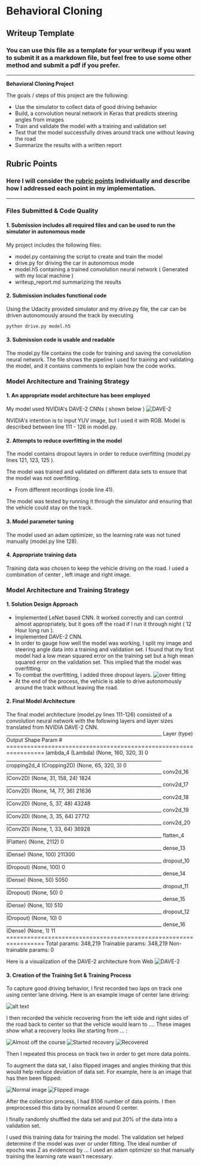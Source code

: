 # **Behavioral Cloning** 

## Writeup Template

### You can use this file as a template for your writeup if you want to submit it as a markdown file, but feel free to use some other method and submit a pdf if you prefer.

---

**Behavioral Cloning Project**

The goals / steps of this project are the following:
* Use the simulator to collect data of good driving behavior
* Build, a convolution neural network in Keras that predicts steering angles from images
* Train and validate the model with a training and validation set
* Test that the model successfully drives around track one without leaving the road
* Summarize the results with a written report


[//]: # (Image References)

[image1]: ./examples/placeholder.png "Model Visualization"
[image2]: ./center_2018_12_08_16_16_09_662.jpg "Grayscaling"
[image3]: ./right_2018_12_08_16_16_09_942.jpg "Recovery Image"
[image4]: ./right_2018_12_08_16_16_10_496.jpg "Recovery Image"
[image5]: ./right_2018_12_08_16_16_10_844.jpg "Recovery Image"
[image6]: ./center_2016_12_01_13_31_12_937.jpg "Normal Image"
[image7]: ./center_2016_12_01_13_31_12_937_flipped.jpg "Flipped Image"
[image8]: ./cnn-architecture-624x890.png "DAVE-2 Image"
[image9]: ./mse_graph.png "Without dropout"


## Rubric Points
### Here I will consider the [rubric points](https://review.udacity.com/#!/rubrics/432/view) individually and describe how I addressed each point in my implementation.  

---
### Files Submitted & Code Quality

#### 1. Submission includes all required files and can be used to run the simulator in autonomous mode

My project includes the following files:
* model.py containing the script to create and train the model
* drive.py for driving the car in autonomous mode
* model.h5 containing a trained convolution neural network ( Generated with my local machine )
* writeup_report.md summarizing the results

#### 2. Submission includes functional code
Using the Udacity provided simulator and my drive.py file, the car can be driven autonomously around the track by executing 
```sh
python drive.py model.h5
```

#### 3. Submission code is usable and readable

The model.py file contains the code for training and saving the convolution neural network. The file shows the pipeline I used for training and validating the model, and it contains comments to explain how the code works.

### Model Architecture and Training Strategy

#### 1. An appropriate model architecture has been employed

My model used NVIDIA's DAVE-2 CNNs ( shown below )
![DAVE-2][image8]

NVIDIA's intention is to input YUV image, but I used it with RGB.
Model is described between line 111 - 126 in model.py.

#### 2. Attempts to reduce overfitting in the model

The model contains dropout layers in order to reduce overfitting (model.py lines 121, 123, 125 ).

The model was trained and validated on different data sets to ensure that the model was not overfitting.
 - From different recordings (code line 41).

The model was tested by running it through the simulator and ensuring that the vehicle could stay on the track.

#### 3. Model parameter tuning

The model used an adam optimizer, so the learning rate was not tuned manually (model.py line 128).

#### 4. Appropriate training data

Training data was chosen to keep the vehicle driving on the road.
I used a combination of center , left image and right image.

### Model Architecture and Training Strategy

#### 1. Solution Design Approach

- Implemented LeNet based CNN.
  It worked correctly and can control almost appropriately, but it goes off the road if I run it through night ( 12 Hour long run ).
- Implemented DAVE-2 CNN.
- In order to gauge how well the model was working, I split my image and steering angle data into a training and validation set. I found that my first model had a low mean squared error on the training set but a high mean squared error on the validation set. This implied that the model was overfitting. 
- To combat the overfitting, I added three dropout layers. 
    ![over fitting ][image9]
- At the end of the process, the vehicle is able to drive autonomously around the track without leaving the road.

#### 2. Final Model Architecture

The final model architecture (model.py lines 111-126) consisted of a convolution neural network with the following layers and layer sizes translated from NVIDIA DAVE-2 CNN.
            _________________________________________________________________
            Layer (type)                 Output Shape              Param #   
            =================================================================
            lambda_4 (Lambda)            (None, 160, 320, 3)       0         
            _________________________________________________________________
            cropping2d_4 (Cropping2D)    (None, 65, 320, 3)        0         
            _________________________________________________________________
            conv2d_16 (Conv2D)           (None, 31, 158, 24)       1824      
            _________________________________________________________________
            conv2d_17 (Conv2D)           (None, 14, 77, 36)        21636     
            _________________________________________________________________
            conv2d_18 (Conv2D)           (None, 5, 37, 48)         43248     
            _________________________________________________________________
            conv2d_19 (Conv2D)           (None, 3, 35, 64)         27712     
            _________________________________________________________________
            conv2d_20 (Conv2D)           (None, 1, 33, 64)         36928     
            _________________________________________________________________
            flatten_4 (Flatten)          (None, 2112)              0         
            _________________________________________________________________
            dense_13 (Dense)             (None, 100)               211300    
            _________________________________________________________________
            dropout_10 (Dropout)         (None, 100)               0         
            _________________________________________________________________
            dense_14 (Dense)             (None, 50)                5050      
            _________________________________________________________________
            dropout_11 (Dropout)         (None, 50)                0         
            _________________________________________________________________
            dense_15 (Dense)             (None, 10)                510       
            _________________________________________________________________
            dropout_12 (Dropout)         (None, 10)                0         
            _________________________________________________________________
            dense_16 (Dense)             (None, 1)                 11        
            =================================================================
            Total params: 348,219
            Trainable params: 348,219
            Non-trainable params: 0

Here is a visualization of the DAVE-2 architecture from Web
![DAVE-2][image8]

#### 3. Creation of the Training Set & Training Process

To capture good driving behavior, I first recorded two laps on track one using center lane driving. Here is an example image of center lane driving:

![alt text][image2]

I then recorded the vehicle recovering from the left side and right sides of the road back to center so that the vehicle would learn to .... These images show what a recovery looks like starting from ... :

![Almost off the course][image3]
![Started recovery][image4]
![Recovered][image5]

Then I repeated this process on track two in order to get more data points.

To augment the data sat, I also flipped images and angles thinking that this would help reduce deviation of data set.
For example, here is an image that has then been flipped:

![Normal image][image6]
![Flipped image][image7]


After the collection process, I had 8106 number of data points. I then preprocessed this data by normalize around 0 center.


I finally randomly shuffled the data set and put 20% of the data into a validation set. 

I used this training data for training the model. The validation set helped determine if the model was over or under fitting. 
The ideal number of epochs was Z as evidenced by ...
I used an adam optimizer so that manually training the learning rate wasn't necessary.
